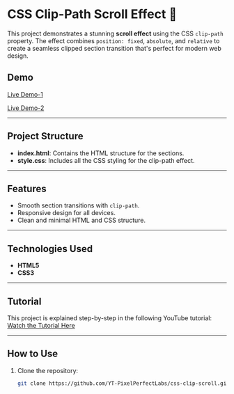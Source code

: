 # CSS Clip-Path Scroll Effect 🎨

This project demonstrates a stunning **scroll effect** using the CSS `clip-path` property. The effect combines `position: fixed`, `absolute`, and `relative` to create a seamless clipped section transition that's perfect for modern web design.

## Demo
[Live Demo-1](https://yt-pixelperfectlabs.github.io/css-clip-scroll/demo-1/)

[Live Demo-2](https://yt-pixelperfectlabs.github.io/css-clip-scroll/demo-2/)

---

## Project Structure

- **index.html**: Contains the HTML structure for the sections.
- **style.css**: Includes all the CSS styling for the clip-path effect.

---

## Features

- Smooth section transitions with `clip-path`.
- Responsive design for all devices.
- Clean and minimal HTML and CSS structure.

---

## Technologies Used

- **HTML5**
- **CSS3**

---

## Tutorial
This project is explained step-by-step in the following YouTube tutorial:
[Watch the Tutorial Here](https://youtu.be/pVW3_5Pweqk)

---

## How to Use

1. Clone the repository:
   ```bash
   git clone https://github.com/YT-PixelPerfectLabs/css-clip-scroll.git
